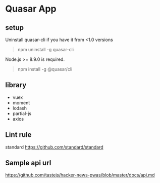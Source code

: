 # Quasar App

## setup
Uninstall quasar-cli if you have it from <1.0 versions
  
> npm uninstall -g quasar-cli
  
Node.js >= 8.9.0 is required.
  
> npm install -g @quasar/cli

## library
- vuex
- moment
- lodash
- partial-js
- axios

## Lint rule

standard
https://github.com/standard/standard

## Sample api url
https://github.com/tastejs/hacker-news-pwas/blob/master/docs/api.md

